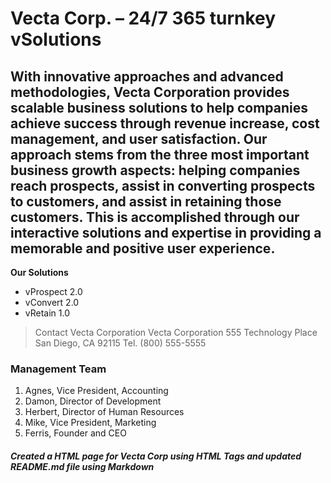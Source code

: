 
# Vecta Corp. – 24/7 365 turnkey vSolutions
## With innovative approaches and advanced methodologies, Vecta Corporation provides scalable business solutions to help companies achieve success through revenue increase, cost management, and user satisfaction. Our approach stems from the three most important business growth aspects: helping companies reach prospects, assist in converting prospects to customers, and assist in retaining those customers. This is accomplished through our interactive solutions and expertise in providing a memorable and positive user experience.
**Our Solutions**
* vProspect  2.0
* vConvert 2.0
* vRetain 1.0

>Contact Vecta Corporation
Vecta Corporation
555 Technology Place
San Diego, CA 92115
Tel. (800) 555-5555
### Management Team

1. Agnes, Vice President, Accounting
2. Damon, Director of Development
3. Herbert, Director of Human Resources
4. Mike, Vice President, Marketing
5. Ferris, Founder and CEO

##### Created a HTML page  for Vecta Corp using *HTML* Tags and updated README.md file using _Markdown_
